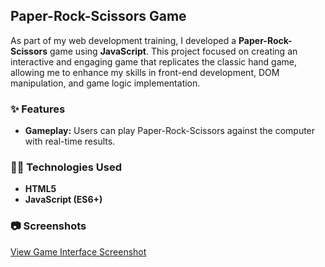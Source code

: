## Paper-Rock-Scissors Game
As part of my web development training, I developed a **Paper-Rock-Scissors** game using **JavaScript**. This project focused on creating an interactive and engaging game that replicates the classic hand game, allowing me to enhance my skills in front-end development, DOM manipulation, and game logic implementation.

### ✨ Features

- **Gameplay:** Users can play Paper-Rock-Scissors against the computer with real-time results.

### 🧑‍💻 Technologies Used

- **HTML5**
- **JavaScript (ES6+)**

### 📷 Screenshots

<a href="https://github.com/inna-shchokina/Paper-rock-scissors/blob/master/Screen_Paper-rock-scissors/Screen_Paper-rock-scissors_big.jpg?raw=true" target="_blank">View Game Interface Screenshot</a>


